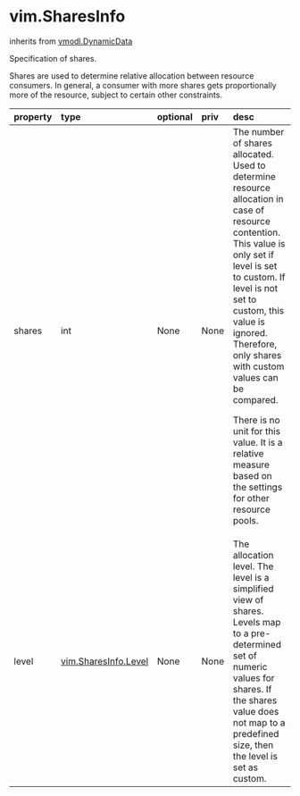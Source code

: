 vim.SharesInfo
==============
inherits from [vmodl.DynamicData](docs/vmodl.DynamicData.md)


Specification of shares.   <p>   Shares are used to determine relative allocation between resource consumers.   In general, a consumer with more shares gets proportionally more of   the resource, subject to certain other constraints.

| property | type | optional | priv | desc |
|:---------|:-----|:---------|:-----|:-----|
| shares | int | None | None | The number of shares allocated. Used to determine resource allocation in case of    resource contention. This value is only set if level is set to custom. If level is    not set to custom, this value is ignored. Therefore, only shares with custom    values can be compared.   <p>   There is no unit for this value. It is a relative measure based on the settings    for other resource pools. |
| level | [vim.SharesInfo.Level](vim.SharesInfo.Level.md "vim.SharesInfo.Level") | None | None | The allocation level.  The level is a simplified view of shares.   Levels map to a pre-determined set of numeric values for shares.   If the shares value does not map to a predefined size, then   the level is set as custom. |


